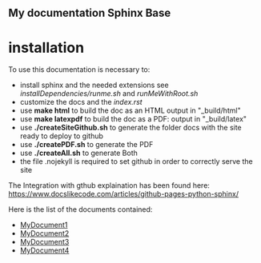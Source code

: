 ## My documentation Sphinx Base 

# installation
To use this documentation is necessary to:

- install sphinx and the needed extensions see *installDependencies/runme.sh* and *runMeWithRoot.sh*
- customize the docs and the *index.rst*
- use **make html** to build the doc as an HTML output in "_build/html"
- use **make latexpdf** to build the doc as a PDF: output in "_build/latex"
- use **./createSiteGithub.sh** to generate the folder docs with the site ready to deploy to github
- use **./createPDF.sh** to generate the PDF
- use **./createAll.sh** to generate Both
- the file .nojekyll is required to set github in order to correctly serve the site

The Integration with gthub explaination has been found here: https://www.docslikecode.com/articles/github-pages-python-sphinx/

Here is the list of the documents contained:

- [MyDocument1](documentation/MyDoc1.md)
- [MyDocument2](documentation/MyDoc2.md)
- [MyDocument3](documentation/MyDoc3.md)
- [MyDocument4](documentation/MyDoc4.md)